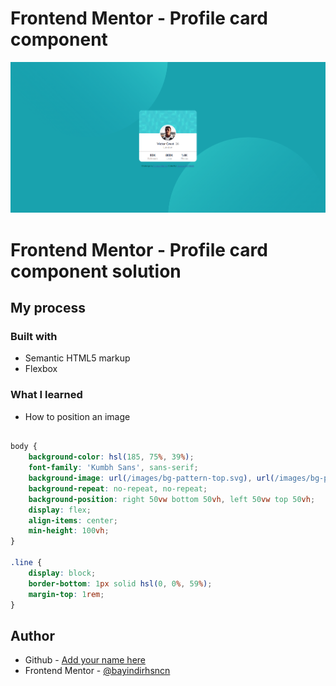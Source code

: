# Frontend Mentor - Profile card component

![Design preview for the Profile card component coding challenge](./design/desktop-design.png)

# Frontend Mentor - Profile card component solution

## My process

### Built with

- Semantic HTML5 markup
- Flexbox

### What I learned

- How to position an image

```css

body {
    background-color: hsl(185, 75%, 39%);
    font-family: 'Kumbh Sans', sans-serif;
    background-image: url(/images/bg-pattern-top.svg), url(/images/bg-pattern-bottom.svg);
    background-repeat: no-repeat, no-repeat;
    background-position: right 50vw bottom 50vh, left 50vw top 50vh;
    display: flex;
    align-items: center;
    min-height: 100vh;
}

.line {
    display: block;
    border-bottom: 1px solid hsl(0, 0%, 59%);
    margin-top: 1rem;
}
```

## Author

- Github - [Add your name here](https://www.your-site.com)
- Frontend Mentor - [@bayindirhsncn](https://www.frontendmentor.io/profile/bayindirhsncn)